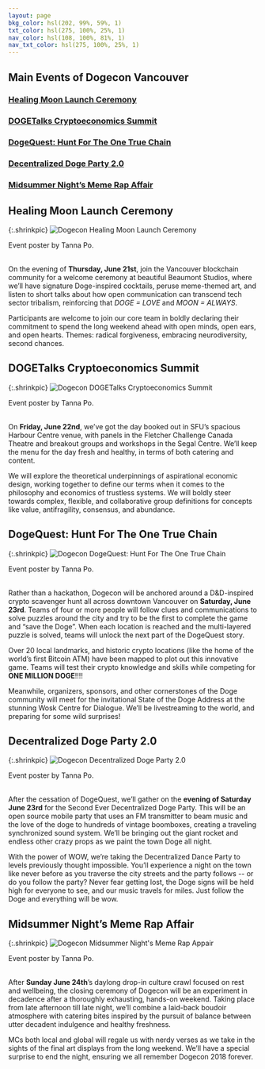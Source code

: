 ```yaml
---
layout: page
bkg_color: hsl(202, 99%, 59%, 1)
txt_color: hsl(275, 100%, 25%, 1)
nav_color: hsl(108, 100%, 81%, 1)
nav_txt_color: hsl(275, 100%, 25%, 1)
---
```


## Main Events of Dogecon Vancouver
### [Healing Moon Launch Ceremony](#launch)
### [DOGETalks Cryptoeconomics Summit](#talks)
### [DogeQuest: Hunt For The One True Chain](#quest)  
### [Decentralized Doge Party 2.0](#ddp)  
### [Midsummer Night’s Meme Rap Affair](#rap)  

<h2 id='launch'> Healing Moon Launch Ceremony </h2>

{:.shrinkpic}
![Dogecon Healing Moon Launch Ceremony](/images/posters/dogelaunch.jpg)
  <figcaption>Event poster by Tanna Po.</figcaption>
  <br>

On the evening of **Thursday, June 21st**, join the Vancouver blockchain community for a welcome ceremony at beautiful Beaumont Studios, where we’ll have signature Doge-inspired cocktails, peruse meme-themed art, and listen to short talks about how open communication can transcend tech sector tribalism, reinforcing that *DOGE = LOVE* and *MOON = ALWAYS*.

Participants are welcome to join our core team in boldly declaring their commitment to spend the long weekend ahead with open minds, open ears, and open hearts. Themes: radical forgiveness, embracing neurodiversity, second chances.

<h2 id='talks'> DOGETalks Cryptoeconomics Summit </h2>

{:.shrinkpic}
![Dogecon DOGETalks Cryptoeconomics Summit](/images/posters/dogetalks.jpg)
  <figcaption>Event poster by Tanna Po.</figcaption>
  <br>

On **Friday, June 22nd**, we’ve got the day booked out in SFU’s spacious Harbour Centre venue, with panels in the Fletcher Challenge Canada Theatre and breakout groups and workshops in the Segal Centre. We’ll keep the menu for the day fresh and healthy, in terms of both catering and content.

We will explore the theoretical underpinnings of aspirational economic design, working together to define our terms when it comes to the philosophy and economics of trustless systems. We will boldly steer towards complex, flexible, and collaborative group definitions for concepts like value, antifragility, consensus, and abundance.

<h2 id='quest'> DogeQuest: Hunt For The One True Chain </h2>

{:.shrinkpic}
![Dogecon DogeQuest: Hunt For The One True Chain](/images/posters/dogequest.jpg)
  <figcaption>Event poster by Tanna Po.</figcaption>
  <br>

Rather than a hackathon, Dogecon will be anchored around a D&D-inspired crypto scavenger hunt all across downtown Vancouver on **Saturday, June 23rd**. Teams of four or more people will follow clues and communications to solve puzzles around the city and try to be the first to complete the game and “save the Doge”. When each location is reached and the multi-layered puzzle is solved, teams will unlock the next part of the DogeQuest story.

Over 20 local landmarks, and historic crypto locations (like the home of the world’s first Bitcoin ATM) have been mapped to plot out this innovative game. Teams will test their crypto knowledge and skills while competing for **ONE MILLION DOGE**!!!!

Meanwhile, organizers, sponsors, and other cornerstones of the Doge community will meet for the invitational State of the Doge Address at the stunning Wosk Centre for Dialogue. We’ll be livestreaming to the world, and preparing for some wild surprises!

<h2 id='ddp'> Decentralized Doge Party 2.0  </h2>

{:.shrinkpic}
![Dogecon Decentralized Doge Party 2.0](/images/posters/dogeparty.jpg)
  <figcaption>Event poster by Tanna Po.</figcaption>
  <br>

After the cessation of DogeQuest, we’ll gather on the **evening of Saturday June 23rd** for the Second Ever Decentralized Doge Party. This will be an open source mobile party that uses an FM transmitter to beam music and the love of the doge to hundreds of vintage boomboxes, creating a traveling synchronized sound system. We’ll be bringing out the giant rocket and endless other crazy props as we paint the town Doge all night.

With the power of WOW, we’re taking the Decentralized Dance Party to levels previously thought impossible. You’ll experience a night on the town like never before as you traverse the city streets and the party follows -- or do you follow the party? Never fear getting lost, the Doge signs will be held high for everyone to see, and our music travels for miles. Just follow the Doge and everything will be wow.

<h2 id='rap'> Midsummer Night’s Meme Rap Affair  </h2>

{:.shrinkpic}
![Dogecon Midsummer Night's Meme Rap Appair](/images/posters/dogerap.jpg)
  <figcaption>Event poster by Tanna Po.</figcaption>
  <br>

After **Sunday June 24th**’s daylong drop-in culture crawl focused on rest and wellbeing, the closing ceremony of Dogecon will be an experiment in decadence after a thoroughly exhausting, hands-on weekend. Taking place from late afternoon till late night, we’ll combine a laid-back boudoir atmosphere with catering bites inspired by the pursuit of balance between utter decadent indulgence and healthy freshness.

MCs both local and global will regale us with nerdy verses as we take in the sights of the final art displays from the long weekend. We’ll have a special surprise to end the night, ensuring we all remember Dogecon 2018 forever.
